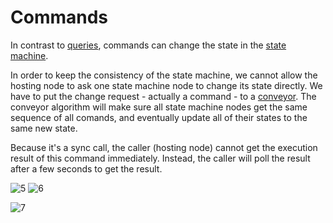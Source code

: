 # Commands

In contrast to [queries](queries.md), commands can change the state in the [state machine](state_machine.md). 

In order to keep the consistency of the state machine, we cannot allow the hosting node to ask one state machine node to change its state directly. We have to put the change request - actually a command - to a [conveyor](conveyor.md). The conveyor algorithm will make sure all state machine nodes get the same sequence of all comands, and eventually update all of their states to the same new state.

Because it's a sync call, the caller (hosting node) cannot get the execution result of this command immediately. Instead, the caller will poll the result after a few seconds to get the result.

![5](https://user-images.githubusercontent.com/86096370/159343544-f349473c-19ba-4c51-a6cd-4442626eaa02.png)
![6](https://user-images.githubusercontent.com/86096370/159343552-d67709f1-f2cf-4651-8405-f0d9e6b41e4e.png)

![7](https://user-images.githubusercontent.com/86096370/159343554-53cd8bf5-eba3-40d8-889a-039766c39e9b.png)
